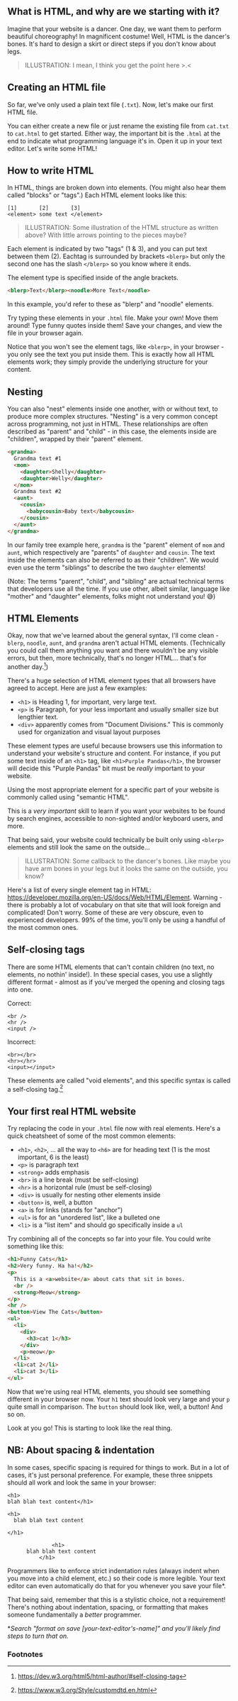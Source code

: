 ## What is HTML, and why are we starting with it?

Imagine that your website is a dancer. One day, we want them to perform beautiful choreography! In magnificent costume! Well, HTML is the dancer's bones. It's hard to design a skirt or direct steps if you don't know about legs.

> ILLUSTRATION: I mean, I think you get the point here >.<

## Creating an HTML file

So far, we've only used a plain text file (`.txt`). Now, let's make our first HTML file.

You can either create a new file or just rename the existing file from `cat.txt` to `cat.html` to get started. Either way, the important bit is the `.html` at the end to indicate what programming language it's in. Open it up in your text editor. Let's write some HTML!

## How to write HTML

In HTML, things are broken down into elements. (You might also hear them called "blocks" or "tags".) Each HTML element looks like this:

```
[1]       [2]       [3]
<element> some text </element>
```

> ILLUSTRATION: Some illustration of the HTML structure as written above? With little arrows pointing to the pieces maybe?

Each element is indicated by two "tags" (1 & 3), and you can put text between them (2). Eachtag is surrounded by brackets `<blerp>` but only the second one has the slash `</blerp>` so you know where it ends.

The element type is specified inside of the angle brackets.

```html
<blerp>Text</blerp><noodle>More Text</noodle>
```

In this example, you'd refer to these as "blerp" and "noodle" elements.

Try typing these elements in your `.html` file. Make your own! Move them around! Type funny quotes inside them! Save your changes, and view the file in your browser again.

Notice that you won't see the element tags, like `<blerp>`, in your browser - you only see the text you put inside them. This is exactly how all HTML elements work; they simply provide the underlying structure for your content.

## Nesting

You can also "nest" elements inside one another, with or without text, to produce more complex structures. "Nesting" is a very common concept across programming, not just in HTML. These relationships are often described as "parent" and "child" - in this case, the elements inside are "children", wrapped by their "parent" element.

```html
<grandma>
  Grandma text #1
  <mom>
    <daughter>Shelly</daughter>
    <daughter>Welly</daughter>
  </mom>
  Grandma text #2
  <aunt>
    <cousin>
      <babycousin>Baby text</babycousin>
    </cousin>
  </aunt>
</grandma>
```

In our family tree example here, `grandma` is the "parent" element of `mom` and `aunt`, which respectively are "parents" of `daughter` and `cousin`. The text inside the elements can also be referred to as their "children". We would even use the term "siblings" to describe the two `daughter` elements!

(Note: The terms "parent", "child", and "sibling" are actual technical terms that developers use all the time. If you use other, albeit similar, language like "mother" and "daughter" elements, folks might not understand you! 😅)

## HTML Elements

Okay, now that we've learned about the general syntax, I'll come clean - `blerp`, `noodle`, `aunt`, and `grandma` aren't actual HTML elements. (Technically you could call them anything you want and there wouldn't be any visible errors, but then, more technically, that's no longer HTML... that's for another day.[^1])

There's a huge selection of HTML element types that all browsers have agreed to accept. Here are just a few examples:

- `<h1>` is Heading 1, for important, very large text.
- `<p>` is Paragraph, for your less important and usually smaller size but lengthier text.
- `<div>` apparently comes from "Document Divisions." This is commonly used for organization and visual layout purposes

These element types are useful because browsers use this information to understand your website's structure and content. For instance, if you put some text inside of an `<h1>` tag, like `<h1>Purple Pandas</h1>`, the browser will decide this "Purple Pandas" bit must be _really_ important to your website.

Using the most appropriate element for a specific part of your website is commonly called using "semantic HTML".

This is a _very important_ skill to learn if you want your websites to be found by search engines, accessible to non-sighted and/or keyboard users, and more.

That being said, your website could technically be built only using `<blerp>` elements and still look the same on the outside...

> ILLUSTRATION: Some callback to the dancer's bones. Like maybe you have arm bones in your legs but it looks the same on the outside, you know?

Here's a list of every single element tag in HTML: https://developer.mozilla.org/en-US/docs/Web/HTML/Element. Warning - there is probably a lot of vocabulary on that site that will look foreign and complicated! Don't worry. Some of these are very obscure, even to experienced developers. 99% of the time, you'll only be using a handful of the most common ones.

## Self-closing tags

There are some HTML elements that can't contain children (no text, no elements, no nothin' inside!). In these special cases, you use a slightly different format - almost as if you've merged the opening and closing tags into one.

Correct:

```
<br />
<hr />
<input />
```

Incorrect:

```
<br></br>
<hr></hr>
<input></input>
```

These elements are called "void elements", and this specific syntax is called a self-closing tag.[^2]

## Your first real HTML website

Try replacing the code in your `.html` file now with real elements. Here's a quick cheatsheet of some of the most common elements:

- `<h1>`, `<h2>`, ... all the way to `<h6>` are for heading text (1 is the most important, 6 is the least)
- `<p>` is paragraph text
- `<strong>` adds emphasis
- `<br>` is a line break (must be self-closing)
- `<hr>` is a horizontal rule (must be self-closing)
- `<div>` is usually for nesting other elements inside
- `<button>` is, well, a button
- `<a>` is for links (stands for "anchor")
- `<ul>` is for an "unordered list", like a bulleted one
- `<li>` is a "list item" and should go specifically inside a `ul`

Try combining all of the concepts so far into your file. You could write something like this:

```html
<h1>Funny Cats</h1>
<h2>Very funny. Ha ha!</h2>
<p>
  This is a <a>website</a> about cats that sit in boxes.
  <br />
  <strong>Meow</strong>
</p>
<hr />
<button>View The Cats</button>
<ul>
  <li>
    <div>
      <h3>cat 1</h3>
    </div>
    <p>meow</p>
  </li>
  <li>cat 2</li>
  <li>cat 3</li>
</ul>
```

Now that we're using real HTML elements, you should see something different in your browser now. Your `h1` text should look very large and your `p` quite small in comparison. The `button` should look like, well, a button! And so on.

Look at you go! This is starting to look like the real thing.

## NB: About spacing & indentation

In some cases, specific spacing is required for things to work. But in a lot of cases, it's just personal preference. For example, these three snippets should all work and look the same in your browser:

```
<h1>
blah blah text content</h1>
```

```
<h1>
  blah blah text content

</h1>
```

```
              <h1>
      blah blah text content
          </h1>
```

Programmers like to enforce strict indentation rules (always indent when you move into a child element, etc.) so their code is more legible. Your text editor can even automatically do that for you whenever you save your file\*.

That being said, remember that this is a stylistic choice, not a requirement! There's nothing about indentation, spacing, or formatting that makes someone fundamentally a _better_ programmer.

\*_Search "format on save [your-text-editor's-name]" and you'll likely find steps to turn that on._

### Footnotes

[^1]: https://dev.w3.org/html5/html-author/#self-closing-tag
[^2]: https://www.w3.org/Style/customdtd.en.html
